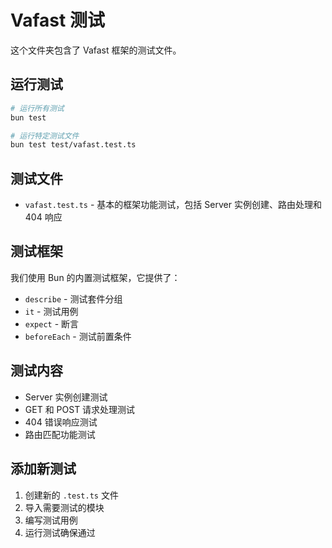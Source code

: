 # Vafast 测试

这个文件夹包含了 Vafast 框架的测试文件。

## 运行测试

```bash
# 运行所有测试
bun test

# 运行特定测试文件
bun test test/vafast.test.ts
```

## 测试文件

- `vafast.test.ts` - 基本的框架功能测试，包括 Server 实例创建、路由处理和 404 响应

## 测试框架

我们使用 Bun 的内置测试框架，它提供了：
- `describe` - 测试套件分组
- `it` - 测试用例
- `expect` - 断言
- `beforeEach` - 测试前置条件

## 测试内容

- Server 实例创建测试
- GET 和 POST 请求处理测试
- 404 错误响应测试
- 路由匹配功能测试

## 添加新测试

1. 创建新的 `.test.ts` 文件
2. 导入需要测试的模块
3. 编写测试用例
4. 运行测试确保通过
